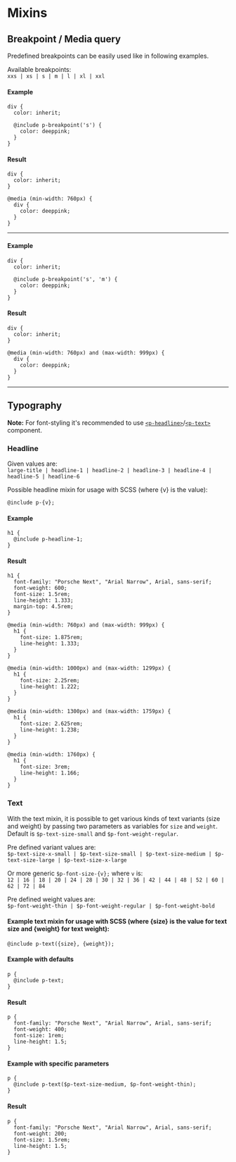 # Mixins

## Breakpoint / Media query
Predefined breakpoints can be easily used like in following examples.  

Available breakpoints:  
`xxs | xs | s | m | l | xl | xxl`

#### Example
```
div {
  color: inherit;
  
  @include p-breakpoint('s') {
    color: deeppink;
  }
}
```

#### Result
```
div {
  color: inherit;
}

@media (min-width: 760px) {
  div {
    color: deeppink;
  }
}
```

---

#### Example
```
div {
  color: inherit;
  
  @include p-breakpoint('s', 'm') {
    color: deeppink;
  }
}
```

#### Result
```
div {
  color: inherit;
}

@media (min-width: 760px) and (max-width: 999px) {
  div {
    color: deeppink;
  }
}
```

---

## Typography

**Note:** For font-styling it's recommended to use [`<p-headline>`](#/web/components/basic/typography#code)/[`<p-text>`](#/web/components/basic/typography#code) component.

### Headline

Given values are:  
`large-title | headline-1 | headline-2 | headline-3 | headline-4 | headline-5 | headline-6`

Possible headline mixin for usage with SCSS (where {v} is the value):
```
@include p-{v};
```

#### Example
```
h1 {
  @include p-headline-1;
}
```

#### Result
```
h1 {
  font-family: "Porsche Next", "Arial Narrow", Arial, sans-serif;
  font-weight: 600;
  font-size: 1.5rem;
  line-height: 1.333;
  margin-top: 4.5rem;
}

@media (min-width: 760px) and (max-width: 999px) {
  h1 {
    font-size: 1.875rem;
    line-height: 1.333;
  }
}

@media (min-width: 1000px) and (max-width: 1299px) {
  h1 {
    font-size: 2.25rem;
    line-height: 1.222;
  }
}

@media (min-width: 1300px) and (max-width: 1759px) {
  h1 {
    font-size: 2.625rem;
    line-height: 1.238;
  }
}

@media (min-width: 1760px) {
  h1 {
    font-size: 3rem;
    line-height: 1.166;
  }
}
```

### Text

With the text mixin, it is possible to get various kinds of text variants (size and weight) by passing two parameters as variables for `size` and `weight`. 
Default is `$p-text-size-small` and `$p-font-weight-regular`.

Pre defined variant values are:  
`$p-text-size-x-small | $p-text-size-small | $p-text-size-medium | $p-text-size-large | $p-text-size-x-large`  

Or more generic `$p-font-size-{v};` where `v` is:  
`12 | 16 | 18 | 20 | 24 | 28 | 30 | 32 | 36 | 42 | 44 | 48 | 52 | 60 | 62 | 72 | 84`

Pre defined weight values are:  
`$p-font-weight-thin | $p-font-weight-regular | $p-font-weight-bold`

#### Example text mixin for usage with SCSS (where {size} is the value for text size and {weight} for text weight):
```
@include p-text({size}, {weight});
```

#### Example with defaults
```
p {
  @include p-text;
}
```

#### Result
```
p {
  font-family: "Porsche Next", "Arial Narrow", Arial, sans-serif;
  font-weight: 400;
  font-size: 1rem;
  line-height: 1.5;
}
```

#### Example with specific parameters
```
p {
  @include p-text($p-text-size-medium, $p-font-weight-thin);
}
```

#### Result
```
p {
  font-family: "Porsche Next", "Arial Narrow", Arial, sans-serif;
  font-weight: 200;
  font-size: 1.5rem;
  line-height: 1.5;
}
```

